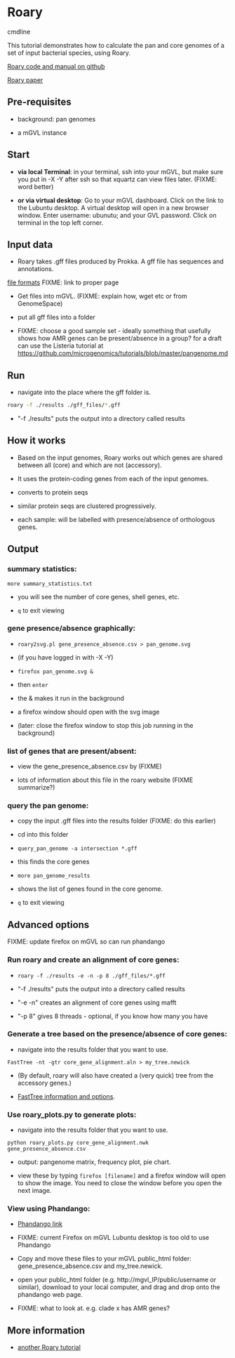 # Roary

cmdline

This tutorial demonstrates how to calculate the pan and core genomes of a set of input bacterial species, using Roary.

[Roary code and manual on github](https://sanger-pathogens.github.io/Roary/)

[Roary paper](http://bioinformatics.oxfordjournals.org/content/31/22/3691)

## Pre-requisites

- background: pan genomes

- a mGVL instance

## Start

- **via local Terminal**: in your terminal, ssh into your mGVL, but make sure you put in -X -Y after ssh so that xquartz can view files later. (FIXME: word better)

- **or via virtual desktop**: Go to your mGVL dashboard. Click on the link to the Lubuntu desktop. A virtual desktop will open in a new browser window. Enter username: ubunutu; and your GVL password. Click on terminal in the top left corner.

## Input data

- Roary takes .gff files produced by Prokka. A gff file has sequences and annotations.

[file formats](../dna/anno/prokka) FIXME: link to proper page

- Get files into mGVL. (FIXME: explain how, wget etc or from GenomeSpace)

- put all gff files into a folder

- FIXME: choose a good sample set - ideally something that usefully shows how AMR genes can be present/absence in a group? for a draft can use the Listeria tutorial at https://github.com/microgenomics/tutorials/blob/master/pangenome.md

## Run

- navigate into the place where the gff folder is.

```bash
roary -f ./results ./gff_files/*.gff
```

- "-f ./results" puts the output into a directory called results

## How it works

- Based on the input genomes, Roary works out which genes are shared between all (core) and which are not (accessory).

- It uses the protein-coding genes from each of the input genomes.

- converts to protein seqs

- similar protein seqs are clustered progressively.

- each sample: will be labelled with presence/absence of orthologous genes.

## Output

### summary statistics:

```
more summary_statistics.txt
```

- you will see the number of core genes, shell genes, etc.

- `q` to exit viewing

### gene presence/absence graphically:

- ````roary2svg.pl gene_presence_absence.csv > pan_genome.svg````

- (if you have logged in with -X -Y)

- ````firefox pan_genome.svg &````

- then `enter`

- the & makes it run in the background

- a firefox window should open with the svg image

- (later: close the firefox window to stop this job running in the background)

### list of genes that are present/absent:

- view the gene_presence_absence.csv by (FIXME)

- lots of information about this file in the roary website (FIXME summarize?)

### query the pan genome:

- copy the input .gff files into the results folder (FIXME: do this earlier)

- cd into this folder

- ````query_pan_genome -a intersection *.gff````

- this finds the core genes

- ````more pan_genome_results````

- shows the list of genes found in the core genome.

- `q` to exit viewing

## Advanced options

FIXME: update firefox on mGVL so can run phandango

### Run roary and create an alignment of core genes:

- ````roary -f ./results -e -n -p 8 ./gff_files/*.gff````

- "-f ./results" puts the output into a directory called results

- "-e -n" creates an alignment of core genes using mafft

-  "-p 8" gives 8 threads - optional, if you know how many you have

### Generate a tree based on the presence/absence of core genes:

- navigate into the results folder that you want to use.

```
FastTree -nt -gtr core_gene_alignment.aln > my_tree.newick
```

- (By default, roary will also have created a (very quick) tree from the accessory genes.)

- [FastTree information and options](http://meta.microbesonline.org/fasttree/).

### Use roary_plots.py to generate plots:

- navigate into the results folder that you want to use.

```
python roary_plots.py core_gene_alignment.nwk gene_presence_absence.csv
```

- output: pangenome matrix, frequency plot, pie chart.

- view these by typing `firefox [filename]` and a firefox window will open to show the image. You need to close the window before you open the next image.

### View using Phandango:

- [Phandango link](http://jameshadfield.github.io/phandango/)

- FIXME: current Firefox on mGVL Lubuntu desktop is too old to use Phandango

- Copy and move these files to your mGVL public_html folder: gene_presence_absence.csv and my_tree.newick.

- open your public_html folder (e.g. http://mgvl_IP/public/username  or similar), download to your local computer, and drag and drop onto the phandango web page.

- FIXME: what to look at. e.g. clade x has AMR genes?

## More information

- [another Roary tutorial](https://github.com/microgenomics/tutorials/blob/master/pangenome.md)
